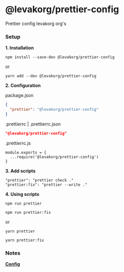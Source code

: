 # @levakorg/prettier-config

Prettier config levakorg org's

### Setup

**1. Installation**

```
npm install --save-dev @levakorg/prettier-config
```

or

```
yarn add --dev @levakorg/prettier-config
```

**2. Configuration**

package.json

```JSON
{
  "prettier": "@levakorg/prettier-config"
}
```

.prettierrc | .prettierrc.json

```JSON
"@levakorg/prettier-config"
```

.prettierrc.js

```JS
module.exports = {
  ...require('@levakorg/prettier-config')
}
```

**3. Add scripts**

```
"prettier": "prettier check ."
"prettier:fix": "prettier --write ."
```

**4. Using scripts**

```
npm run prettier
```

```
npm run prettier:fix
```

or

```
yarn prettier
```

```
yarn prettier:fix
```

### Notes

**[Config](https://github.com/levakorg/prettier-config/blob/master/.prettierrc.js)**
